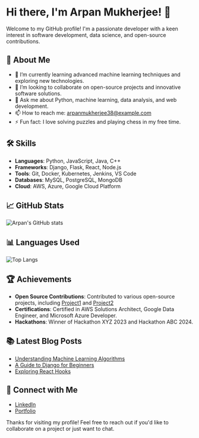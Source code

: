 # Hi there, I'm Arpan Mukherjee! 👋

Welcome to my GitHub profile! I'm a passionate developer with a keen interest in software development, data science, and open-source contributions.

## 🚀 About Me

- 🌱 I’m currently learning advanced machine learning techniques and exploring new technologies.
- 👯 I’m looking to collaborate on open-source projects and innovative software solutions.
- 💬 Ask me about Python, machine learning, data analysis, and web development.
- 📫 How to reach me: [arpanmukherjee38@example.com](mailto:arpanmukherjee38@example.com)
- ⚡ Fun fact: I love solving puzzles and playing chess in my free time.

## 🛠️ Skills

- **Languages**: Python, JavaScript, Java, C++
- **Frameworks**: Django, Flask, React, Node.js
- **Tools**: Git, Docker, Kubernetes, Jenkins, VS Code
- **Databases**: MySQL, PostgreSQL, MongoDB
- **Cloud**: AWS, Azure, Google Cloud Platform

## 📈 GitHub Stats

![Arpan's GitHub stats](https://github-readme-stats.vercel.app/api?username=arpanmukherjee38&show_icons=true&theme=radical)

## 📊 Languages Used

![Top Langs](https://github-readme-stats.vercel.app/api/top-langs/?username=arpanmukherjee38&layout=compact&theme=radical)

## 🏆 Achievements

- **Open Source Contributions**: Contributed to various open-source projects, including [Project1]([https://github.com/example/project1](https://tojo.onrender.com)) and [Project2](https://arpanmukherjee38.github.io/-My-Portfolio/)
- **Certifications**: Certified in AWS Solutions Architect, Google Data Engineer, and Microsoft Azure Developer.
- **Hackathons**: Winner of Hackathon XYZ 2023 and Hackathon ABC 2024.

## 📚 Latest Blog Posts

<!-- BLOG-POST-LIST:START -->
- [Understanding Machine Learning Algorithms](https://example.com/understanding-machine-learning-algorithms)
- [A Guide to Django for Beginners](https://example.com/guide-to-django-for-beginners)
- [Exploring React Hooks](https://example.com/exploring-react-hooks)
<!-- BLOG-POST-LIST:END -->

## 📢 Connect with Me

- [LinkedIn](https://www.linkedin.com/in/arpan-mukherjee-0198ba2a2)
- [Portfolio](https://arpanmukherjee38.github.io/-My-Portfolio/)

Thanks for visiting my profile! Feel free to reach out if you'd like to collaborate on a project or just want to chat.
